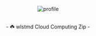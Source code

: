 <p align="center">
  <img src="https://github.com/cloud-wlstmd/.github/assets/127307160/99d021f0-b3ea-44f5-8265-9bb724882667" alt="profile">
  <br><br>
  <p align="center"> - ☘️ wlstmd Cloud Computing Zip - </p>
</p>
